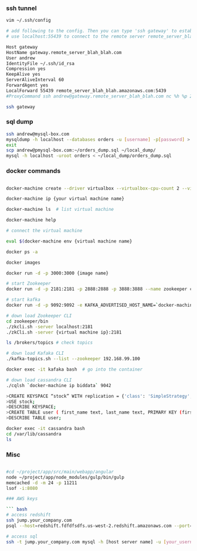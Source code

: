 ### ssh tunnel

```bash
vim ~/.ssh/config

# add following to the config. Then you can type 'ssh gateway' to establish connection.
# use localhost:55439 to connect to the remote server remote_server_blah_blah.amazonaws.com:5439

Host gateway
HostName gateway.remote_server_blah_blah.com
User andrew
IdentityFile ~/.ssh/id_rsa
Compression yes
KeepAlive yes
ServerAliveInterval 60
ForwardAgent yes
LocalForward 55439 remote_server_blah_blah.amazonaws.com:5439
#ProxyCommand ssh andrew@gateway.remote_server_blah_blah.com nc %h %p 2> /dev/null
```

```bash
ssh gateway
```



### sql dump

```bash
ssh andrew@mysql-box.com
mysqldump -h localhost --databases orders -u [username] -p[password] > ~/orders_dump.sql
exit
scp andrew@pmysql-box.com:~/orders_dump.sql ~/local_dump/
mysql -h localhost -uroot orders < ~/local_dump/orders_dump.sql

```

### docker commands

```bash

docker-machine create --driver virtualbox --virtualbox-cpu-count 2 --virtualbox-memory 2048 {your virtual machine name}

docker-machine ip {your virtual machine name}

docker-machine ls  # list virtual machine

docker-machine help

# connect the virtual machine

eval $(docker-machine env {virtual machine name}

docker ps -a 

docker images

docker run -d -p 3000:3000 {image name}

# start Zookeeper 
docker run -d -p 2181:2181 -p 2888:2888 -p 3888:3888 --name zookeeper confluent/zookeeper 

# start kafka
docker run -d -p 9092:9092 -e KAFKA_ADVERTISED_HOST_NAME=`docker-machine ip {your virtual machine name}` -e KAFKA_ADVERTISED_PORT=9092 --name kafka --link zookeeper:zookeeper confluent/kafka 

# down load Zookeeper CLI
cd zookeeper/bin
./zkcli.sh -server localhost:2181
./zkCli.sh -server {virtual machine ip}:2181

ls /brokers/topics # check topics 

# down load Kafaka CLI
./kafka-topics.sh --list --zookeeper 192.168.99.100

docker exec -it kafaka bash  # go into the container 

# down load cassandra CLI
./cqlsh `docker-machine ip biddata` 9042

>CREATE KEYSPACE “stock” WITH replication = {'class': 'SimpleStrategy', 'replication_factor':1} AND durable_writes = 'true';
>USE stock;
>DESCRIBE KEYSPACE;
>CREATE TABLE user ( first_name text, last_name text, PRIMARY KEY (first_name));
>DESCRIBE TABLE user;

docker exec -it cassandra bash
cd /var/lib/cassandra
ls

```

###   Misc

```bash

#cd ~/project/app/src/main/webapp/angular 
node ~/project/app/node_modules/gulp/bin/gulp
memcached -d -m 24 -p 11211
lsof -i:8080

### AWS keys

``` bash
# access redshift
ssh jump.your_company.com
psql --host=redshift.fdfdfsdfs.us-west-2.redshift.amazonaws.com --port=5439 --username=(your username) --dbname=(your dbname)

# access sql
ssh -t jump.your_company.com mysql -h [host server name] -u [your_username] -p[your_password] [database name]
